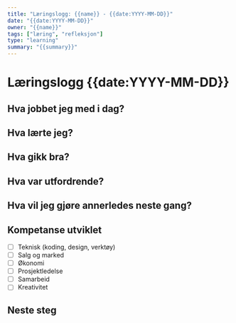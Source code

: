```yaml
---
title: "Læringslogg: {{name}} - {{date:YYYY-MM-DD}}"
date: "{{date:YYYY-MM-DD}}"
owner: "{{name}}"
tags: ["læring", "refleksjon"]
type: "learning"
summary: "{{summary}}"
---
```


# Læringslogg {{date:YYYY-MM-DD}}

## Hva jobbet jeg med i dag?


## Hva lærte jeg?


## Hva gikk bra?


## Hva var utfordrende?


## Hva vil jeg gjøre annerledes neste gang?


## Kompetanse utviklet
- [ ] Teknisk (koding, design, verktøy)
- [ ] Salg og marked
- [ ] Økonomi
- [ ] Prosjektledelse
- [ ] Samarbeid
- [ ] Kreativitet

## Neste steg
